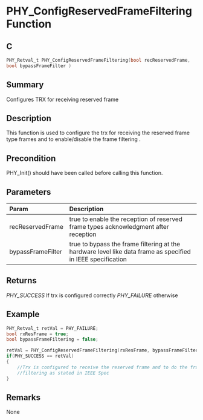 # PHY_ConfigReservedFrameFiltering Function

## C

```c
PHY_Retval_t PHY_ConfigReservedFrameFiltering(bool recReservedFrame,
bool bypassFrameFilter )
```

## Summary

Configures TRX for receiving reserved frame  

## Description

This function is used to configure the trx for receiving the reserved frame
type frames and to enable/disable the frame filtering .

## Precondition

PHY_Init() should have been called before calling this function.  

## Parameters

| Param | Description |
|:----- |:----------- |
| recReservedFrame | true to enable the reception of reserved frame types acknowledgment after reception |
| bypassFrameFilter | true to bypass the frame filtering at the hardware level like data frame as specified in IEEE specification  

## Returns

*PHY_SUCCESS* If trx is configured correctly
*PHY_FAILURE* otherwise 

## Example

```c
PHY_Retval_t retVal = PHY_FAILURE;
bool rxResFrame = true;
bool bypassFrameFiltering = false;

retVal = PHY_ConfigReservedFrameFiltering(rxResFrame, bypassFrameFiltering);
if(PHY_SUCCESS == retVal)
{
    //Trx is configured to receive the reserved frame and to do the frame
    //filtering as stated in IEEE Spec
}
```

## Remarks

None 

